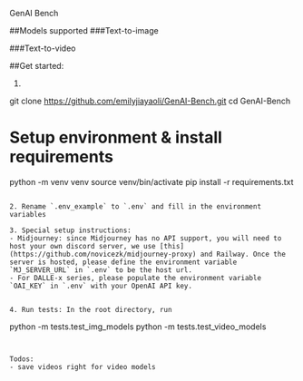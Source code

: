 GenAI Bench

##Models supported
###Text-to-image

###Text-to-video

##Get started: 
1. ```bash
git clone https://github.com/emilyjiayaoli/GenAI-Bench.git
cd GenAI-Bench


# Setup environment & install requirements
python -m venv venv
source venv/bin/activate
pip install -r requirements.txt
```

2. Rename `.env_example` to `.env` and fill in the environment variables

3. Special setup instructions:
- Midjourney: since Midjourney has no API support, you will need to host your own discord server, we use [this](https://github.com/novicezk/midjourney-proxy) and Railway. Once the server is hosted, please define the environment variable `MJ_SERVER_URL` in `.env` to be the host url.
- For DALLE-x series, please populate the environment variable `OAI_KEY` in `.env` with your OpenAI API key.


4. Run tests: In the root directory, run
```
python -m tests.test_img_models
python -m tests.test_video_models
```


Todos:
- save videos right for video models
